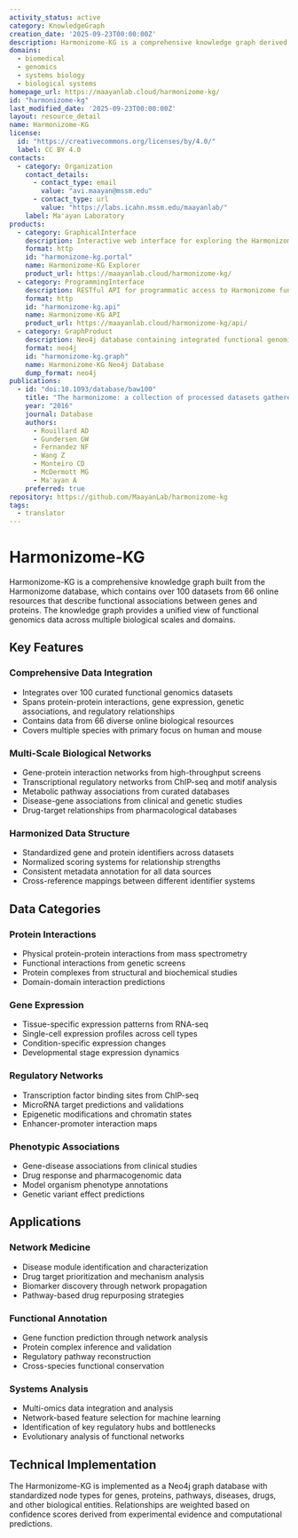 ```yaml
---
activity_status: active
category: KnowledgeGraph
creation_date: '2025-09-23T00:00:00Z'
description: Harmonizome-KG is a comprehensive knowledge graph derived from the Harmonizome database, integrating functional genomics data across multiple biological domains to connect genes with their functional annotations, regulatory relationships, protein interactions, and phenotypic associations in a unified graph structure.
domains:
  - biomedical
  - genomics
  - systems biology
  - biological systems
homepage_url: https://maayanlab.cloud/harmonizome-kg/
id: "harmonizome-kg"
last_modified_date: '2025-09-23T00:00:00Z'
layout: resource_detail
name: Harmonizome-KG
license:
  id: "https://creativecommons.org/licenses/by/4.0/"
  label: CC BY 4.0
contacts:
  - category: Organization
    contact_details:
      - contact_type: email
        value: "avi.maayan@mssm.edu"
      - contact_type: url
        value: "https://labs.icahn.mssm.edu/maayanlab/"
    label: Ma'ayan Laboratory
products:
  - category: GraphicalInterface
    description: Interactive web interface for exploring the Harmonizome knowledge graph with gene-centric network visualization
    format: http
    id: "harmonizome-kg.portal"
    name: Harmonizome-KG Explorer
    product_url: https://maayanlab.cloud/harmonizome-kg/
  - category: ProgrammingInterface
    description: RESTful API for programmatic access to Harmonizome functional genomics knowledge graph
    format: http
    id: "harmonizome-kg.api"
    name: Harmonizome-KG API
    product_url: https://maayanlab.cloud/harmonizome-kg/api/
  - category: GraphProduct
    description: Neo4j database containing integrated functional genomics data with genes, proteins, pathways, diseases, and regulatory relationships
    format: neo4j
    id: "harmonizome-kg.graph"
    name: Harmonizome-KG Neo4j Database
    dump_format: neo4j
publications:
  - id: "doi:10.1093/database/baw100"
    title: "The harmonizome: a collection of processed datasets gathered to serve and mine knowledge about genes and proteins"
    year: "2016"
    journal: Database
    authors:
      - Rouillard AD
      - Gundersen GW
      - Fernandez NF
      - Wang Z
      - Monteiro CD
      - McDermott MG
      - Ma'ayan A
    preferred: true
repository: https://github.com/MaayanLab/harmonizome-kg
tags:
  - translator
---
```


# Harmonizome-KG

Harmonizome-KG is a comprehensive knowledge graph built from the Harmonizome database, which contains over 100 datasets from 66 online resources that describe functional associations between genes and proteins. The knowledge graph provides a unified view of functional genomics data across multiple biological scales and domains.

## Key Features

### Comprehensive Data Integration
- Integrates over 100 curated functional genomics datasets
- Spans protein-protein interactions, gene expression, genetic associations, and regulatory relationships
- Contains data from 66 diverse online biological resources
- Covers multiple species with primary focus on human and mouse

### Multi-Scale Biological Networks
- Gene-protein interaction networks from high-throughput screens
- Transcriptional regulatory networks from ChIP-seq and motif analysis
- Metabolic pathway associations from curated databases
- Disease-gene associations from clinical and genetic studies
- Drug-target relationships from pharmacological databases

### Harmonized Data Structure
- Standardized gene and protein identifiers across datasets
- Normalized scoring systems for relationship strengths
- Consistent metadata annotation for all data sources
- Cross-reference mappings between different identifier systems

## Data Categories

### Protein Interactions
- Physical protein-protein interactions from mass spectrometry
- Functional interactions from genetic screens
- Protein complexes from structural and biochemical studies
- Domain-domain interaction predictions

### Gene Expression
- Tissue-specific expression patterns from RNA-seq
- Single-cell expression profiles across cell types
- Condition-specific expression changes
- Developmental stage expression dynamics

### Regulatory Networks
- Transcription factor binding sites from ChIP-seq
- MicroRNA target predictions and validations
- Epigenetic modifications and chromatin states
- Enhancer-promoter interaction maps

### Phenotypic Associations
- Gene-disease associations from clinical studies
- Drug response and pharmacogenomic data
- Model organism phenotype annotations
- Genetic variant effect predictions

## Applications

### Network Medicine
- Disease module identification and characterization
- Drug target prioritization and mechanism analysis
- Biomarker discovery through network propagation
- Pathway-based drug repurposing strategies

### Functional Annotation
- Gene function prediction through network analysis
- Protein complex inference and validation
- Regulatory pathway reconstruction
- Cross-species functional conservation

### Systems Analysis
- Multi-omics data integration and analysis
- Network-based feature selection for machine learning
- Identification of key regulatory hubs and bottlenecks
- Evolutionary analysis of functional networks

## Technical Implementation
The Harmonizome-KG is implemented as a Neo4j graph database with standardized node types for genes, proteins, pathways, diseases, drugs, and other biological entities. Relationships are weighted based on confidence scores derived from experimental evidence and computational predictions.
